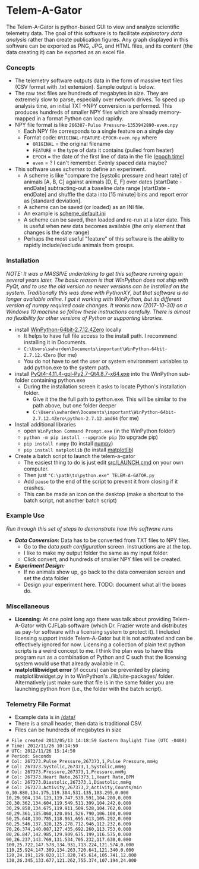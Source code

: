 # Telem-A-Gator
The Telem-A-Gator is python-based GUI to view and analyze scientific telemetry data. The goal of this software is to facilitate _exploratory data analysis_ rather than create publication figures. Any graph displayed in this software can be exported as PNG, JPG, and HTML files, and its content (the data creating it) can be exported as an excel file.

### Concepts
* The telemetry software outputs data in the form of massive text files (CSV format with .txt extension). Sample output is below.
* The raw text files are hundreds of megabytes in size. They are extremely slow to parse, especially over network drives. To speed up analysis time, an initial TXT->NPY conversion is performed. This produces hundreds of smaller NPY files which are already memory-mapped in a format Python can load rapidly. 
* NPY file format is like `266307-Pulse Pressure-1353942890-even.npy` 
  * Each NPY file corresponds to a single feature on a single day
  * Format code: `ORIGINAL-FEATURE-EPOCH-even.npy` where
    * `ORIGINAL` = the original filename
    * `FEATURE` = the type of data it contains (pulled from heater)
    * `EPOCH` = the date of the first line of data in the file ([epoch time](https://en.wikipedia.org/wiki/Epoch_(reference_date)))
    * `even` = ? I can't remember. Evenly spaced data maybe?
* This software uses _schemes_ to define an experiment.
  * A scheme is like "compare the [systolic pressure and heart rate] of animals [A, B, C] against animals [D, E, F] over dates [startDate - endDate] subtracting-out a baseline date range [startDate - endDate] and shuffle the data into [15 minute] bins and report error as [standard deviation].
  * A scheme can be saved (or loaded) as an INI file.
  * An example is [scheme_default.ini](src/scheme_default.ini)
  * A scheme can be saved, then loaded and re-run at a later date. This is useful when new data becomes available (the only element that changes is the date range)
  * Perhaps the most useful "feature" of this software is the ability to rapidly include/exclude animals from groups.

### Installation
_NOTE: It was a MASSIVE undertaking to get this software running again several years later. The basic reason is that WinPython does not ship with PyQt, and to use the old version no newer versions can be installed on the system. Traditionally this was done with PythonXY, but that software is no longer available online. I got it working with WinPython, but its different version of numpy required code changes. It works now (2017-10-30) on a Windows 10 machine so follow these instructions carefully. There is almost no flexibility for other versions of Python or supporting libraries._

* install [WinPython-64bit-2.7.12.4Zero](https://sourceforge.net/projects/winpython/files/WinPython_2.7/2.7.12.4/) locally
  * It helps to have full file access to the install path. I recommend installing it in Documents.
  * `C:\Users\swharden\Documents\important\WinPython-64bit-2.7.12.4Zero` (for me)
  * You do not have to set the user or system environment variables to add python.exe to the system path.
* install [PyQt4-4.11.4-gpl-Py2.7-Qt4.8.7-x64.exe](https://sourceforge.net/projects/pyqt/files/PyQt4/PyQt-4.11.4/) into the WinPython sub-folder containing python.exe
  * During the installation screen it asks to locate Python's installation folder. 
    * Give it the the full path to python.exe. This will be similar to the path above, but one folder deeper
    * `C:\Users\swharden\Documents\important\WinPython-64bit-2.7.12.4Zero\python-2.7.12.amd64` (for me)
* Install additional libraries
  * open `WinPython Command Prompt.exe` (in the WinPython folder)
  * `python -m pip install --upgrade pip` (to upgrade pip)
  * `pip install numpy` (to install [numpy](http://www.numpy.org))
  * `pip install matplotlib` (to install [matplotlib](http://matplotlib.org))
* Create a batch script to launch the telem-a-gator
  * The easiest thing to do is just edit [src/LAUNCH.cmd](src/LAUNCH.cmd) on your own computer.
  * Then just `"C:\path\to\python.exe" TELEM-A-GATOR.py`
  * Add `pause` to the end of the script to prevent it from closing if it crashes.
  * This can be made an icon on the desktop (make a shortcut to the batch script, not another batch script)
    
### Example Use
_Run through this set of steps to demonstrate how this software runs_
* ***Data Conversion:*** Data has to be converted from TXT files to NPY files.
  * Go to the _data path configuration_ screen. Instructions are at the top.
  * I like to make my output folder the same as my input folder.
  * Click convert, and hundreds of smaller NPY files will be created.
* ***Experiment Design:***
  * If no animals show up, go back to the data conversion screen and set the data folder
  * Design your experiment here. TODO: document what all the boxes do.

### Miscellaneous
* **Licensing:** At one point long ago there was talk about providing Telem-A-Gator with CJFLab software (which Dr. Frazier wrote and distributes as pay-for software with a licensing system to protect it). I included licensing support inside Telem-A-Gator but it is not activated and can be effectively ignored for now. Licensing a collection of plain text python scripts is a weird concept to me. I think the plan was to have this program run as a combination of Python and C such that the licensing system would use that already available in C.
* **matplotlibwidget error** (if occurs) can be prevented by placing matplotlibwidget.py in to WinPython's ./lib/site-packages/ folder. Alternatively just make sure that file is in the same folder you are launching python from (i.e., the folder with the batch script).

### Telemetry File Format
* Example data is in [/data/](/data/)
* There is a small header, then data is traditional CSV.
* Files can be hundreds of megabytes in size

```
# File created 2013/05/13 14:18:59 Eastern Daylight Time (UTC -0400)
# Time: 2012/11/26 10:14:50
# UTC: 2012/11/26 15:14:50
# Period: Seconds
# Col: 267373.Pulse Pressure,267373,1,Pulse Pressure,mmHg
# Col: 267373.Systolic,267373,1,Systolic,mmHg
# Col: 267373.Pressure,267373,1,Pressure,mmHg
# Col: 267373.Heart Rate,267373,1,Heart Rate,BPM
# Col: 267373.Diastolic,267373,1,Diastolic,mmHg
# Col: 267373.Activity,267373,2,Activity,Counts/min
0,30.880,134.175,119.304,531.135,103.295,0.000
10,29.904,134.123,119.747,539.591,104.280,0.000
20,30.362,134.604,119.549,511.399,104.242,0.000
30,29.858,134.675,119.911,509.528,104.762,0.000
40,29.361,135.060,120.861,526.790,106.108,0.000
50,25.648,130.785,118.961,695.613,105.292,0.000
60,25.546,137.320,125.278,712.946,112.232,6.000
70,26.374,140.087,127.435,692.260,113.753,0.000
80,26.847,142.985,129.909,675.199,116.575,0.000
90,26.237,143.769,131.534,705.232,117.630,0.000
100,25.722,147.578,134.931,713.224,121.574,0.000
110,25.924,147.309,134.263,720.641,121.340,0.000
120,24.191,129.820,117.820,745.614,105.741,12.000
130,26.345,133.677,121.262,755.374,107.194,24.000
```
